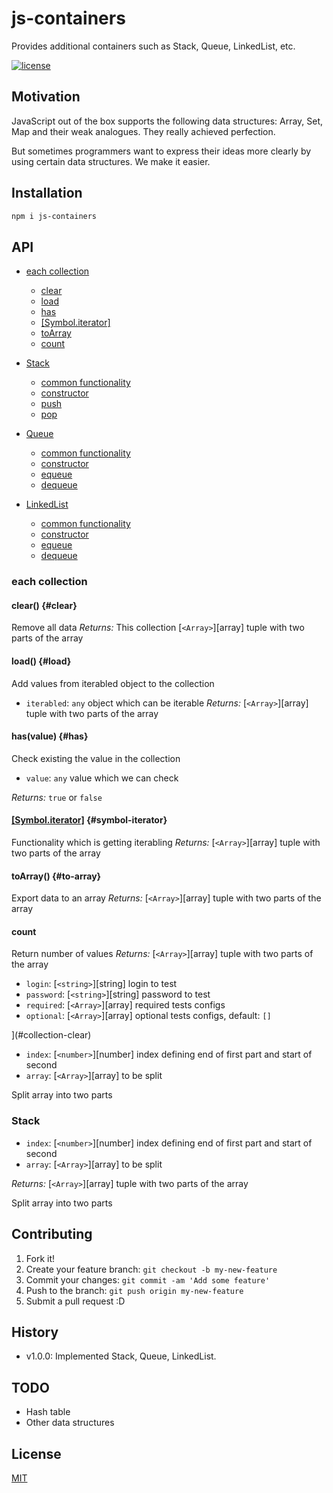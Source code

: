 # js-containers

Provides additional containers such as Stack, Queue, LinkedList, etc.

[![license](https://img.shields.io/badge/license-MIT-blue.svg)](https://github.com/pi1igrim/js-containers/blob/main/LICENSE)

## Motivation

JavaScript out of the box supports the following data structures: Array, Set, Map and their weak analogues. They really achieved perfection.

But sometimes programmers want to express their ideas more clearly by using certain data structures. We make it easier.

## Installation

``` bash
npm i js-containers
```

## API

* [each collection](#each-collection)
  * [clear](#clear)
  * [load](#user-content-load)
  * [has](#user-content-has)
  * [[Symbol.iterator]](#symbol-iterator)
  * [toArray](#user-content-to-array)
  * [count](#user-content-count)

* [Stack](#stack)
  * [common functionality](#each-collection)
  * [constructor](#stack-constructor)
  * [push](#stack-push)
  * [pop](#stack-pop)

* [Queue](#queue)
  * [common functionality](#each-collection)
  * [constructor](#stack-constructor)
  * [equeue](#queue-enqueue)
  * [dequeue](#queue-dequeue)

* [LinkedList](#linked-list)
  * [common functionality](#each-collection)
  * [constructor](#stack-constructor)
  * [equeue](#linked-list-enqueue)
  * [dequeue](#linked-list--dequeue)

### each collection

#### clear() {#clear}

Remove all data
_Returns:_ This collection
[`<Array>`][array] tuple with two parts of the array

#### load() {#load}

Add values from iterabled object to the collection

* `iterabled`: `any` object which can be iterable
_Returns:_ [`<Array>`][array] tuple with two parts of the array

#### has(value) {#has}

Check existing the value in the collection

* `value`: `any` value which we can check

_Returns:_ `true` or `false`

#### [[Symbol.iterator]]() {#symbol-iterator}

Functionality which is getting iterabling
_Returns:_ [`<Array>`][array] tuple with two parts of the array

#### toArray() {#to-array}

Export data to an array
_Returns:_ [`<Array>`][array] tuple with two parts of the array

#### count

Return number of values
_Returns:_ [`<Array>`][array] tuple with two parts of the array

* `login`: [`<string>`][string] login to test
* `password`: [`<string>`][string] password to test
* `required`: [`<Array>`][array] required tests configs
* `optional`: [`<Array>`][array] optional tests configs, default: `[]`

](#collection-clear)

* `index`: [`<number>`][number] index defining end of first part and start of
  second
* `array`: [`<Array>`][array] to be split

Split array into two parts

### Stack

* `index`: [`<number>`][number] index defining end of first part and start of
  second
* `array`: [`<Array>`][array] to be split

_Returns:_ [`<Array>`][array] tuple with two parts of the array

Split array into two parts

## Contributing

1. Fork it!
2. Create your feature branch: `git checkout -b my-new-feature`
3. Commit your changes: `git commit -am 'Add some feature'`
4. Push to the branch: `git push origin my-new-feature`
5. Submit a pull request :D

## History

* v1.0.0: Implemented Stack, Queue, LinkedList.

## TODO

* Hash table
* Other data structures

## License

[MIT](https://github.com/pi1igrim/terminal-string/blob/main/LICENSE)
